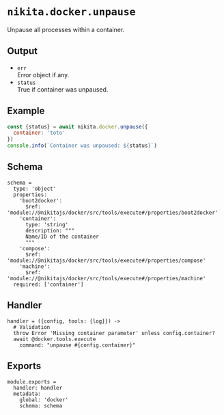 
# `nikita.docker.unpause`

Unpause all processes within a container.

## Output

* `err`   
  Error object if any.
* `status`   
  True if container was unpaused.

## Example

```js
const {status} = await nikita.docker.unpause({
  container: 'toto'
})
console.info(`Container was unpaused: ${status}`)
```

## Schema

    schema =
      type: 'object'
      properties:
        'boot2docker':
          $ref: 'module://@nikitajs/docker/src/tools/execute#/properties/boot2docker'
        'container':
          type: 'string'
          description: """
          Name/ID of the container
          """
        'compose':
          $ref: 'module://@nikitajs/docker/src/tools/execute#/properties/compose'
        'machine':
          $ref: 'module://@nikitajs/docker/src/tools/execute#/properties/machine'
      required: ['container']

## Handler

    handler = ({config, tools: {log}}) ->
      # Validation
      throw Error 'Missing container parameter' unless config.container?
      await @docker.tools.execute
        command: "unpause #{config.container}"

## Exports

    module.exports =
      handler: handler
      metadata:
        global: 'docker'
        schema: schema
